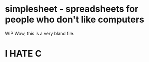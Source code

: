 # simplesheet - spreadsheets for people who don't like computers
WIP
Wow, this is a very bland file.
# I HATE C
